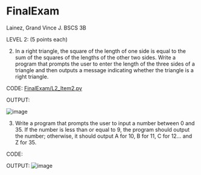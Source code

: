 # FinalExam
Lainez, Grand Vince J.
BSCS 3B

LEVEL 2: (5 points each)

2. In a right triangle, the square of the length of one side is equal to the sum of the squares of the lengths of the other two sides. Write a program that prompts the user to enter the length of the three sides of a triangle and then outputs a message indicating whether the triangle is a right triangle.

CODE:
[FinalExam/L2_Item2.py](https://github.com/yab0ku/FinalExam/blob/6139cb519e9b625f93f11f7934ecf9914baf5dca/FinalExam/L2_Item2.py)

OUTPUT:
 
![image](https://user-images.githubusercontent.com/82772962/181285619-135a5fa7-b7ed-4880-a4a4-8275aa3825ab.png)

3. Write a program that prompts the user to input a number between 0 and 35. If the number is less than or equal to 9, the program should output the number; otherwise, it should output A for 10, B for 11, C for 12… and Z for 35.

CODE:

    
OUTPUT:
![image](https://user-images.githubusercontent.com/82772962/181289836-4e6a70f8-b2a8-4024-85fb-292de193e3d1.png)


